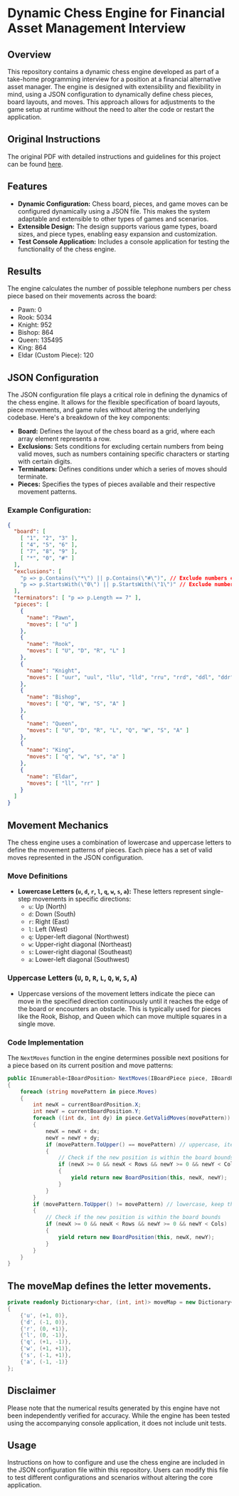 # Dynamic Chess Engine for Financial Asset Management Interview

## Overview
This repository contains a dynamic chess engine developed as part of a take-home programming interview for a position at a financial alternative asset manager. The engine is designed with extensibility and flexibility in mind, using a JSON configuration to dynamically define chess pieces, board layouts, and moves. This approach allows for adjustments to the game setup at runtime without the need to alter the code or restart the application.

## Original Instructions
The original PDF with detailed instructions and guidelines for this project can be found [here](./Chess.pdf).

## Features
- **Dynamic Configuration:** Chess board, pieces, and game moves can be configured dynamically using a JSON file. This makes the system adaptable and extensible to other types of games and scenarios.
- **Extensible Design:** The design supports various game types, board sizes, and piece types, enabling easy expansion and customization.
- **Test Console Application:** Includes a console application for testing the functionality of the chess engine.

## Results
The engine calculates the number of possible telephone numbers per chess piece based on their movements across the board:
- Pawn: 0
- Rook: 5034
- Knight: 952
- Bishop: 864
- Queen: 135495
- King: 864
- Eldar (Custom Piece): 120

## JSON Configuration
The JSON configuration file plays a critical role in defining the dynamics of the chess engine. It allows for the flexible specification of board layouts, piece movements, and game rules without altering the underlying codebase. Here's a breakdown of the key components:

- **Board:** Defines the layout of the chess board as a grid, where each array element represents a row.
- **Exclusions:** Sets conditions for excluding certain numbers from being valid moves, such as numbers containing specific characters or starting with certain digits.
- **Terminators:** Defines conditions under which a series of moves should terminate.
- **Pieces:** Specifies the types of pieces available and their respective movement patterns.

### Example Configuration:
```json
{
  "board": [
    [ "1", "2", "3" ],
    [ "4", "5", "6" ],
    [ "7", "8", "9" ],
    [ "*", "0", "#" ]
  ],
  "exclusions": [
    "p => p.Contains(\"*\") || p.Contains(\"#\")", // Exclude numbers containing * or #
    "p => p.StartsWith(\"0\") || p.StartsWith(\"1\")" // Exclude numbers starting with 0 or 1
  ],
  "terminators": [ "p => p.Length == 7" ],
  "pieces": [
    {
      "name": "Pawn",
      "moves": [ "u" ]
    },
    {
      "name": "Rook",
      "moves": [ "U", "D", "R", "L" ]
    },
    {
      "name": "Knight",
      "moves": [ "uur", "uul", "llu", "lld", "rru", "rrd", "ddl", "ddr" ]
    },
    {
      "name": "Bishop",
      "moves": [ "Q", "W", "S", "A" ]
    },
    {
      "name": "Queen",
      "moves": [ "U", "D", "R", "L", "Q", "W", "S", "A" ]
    },
    {
      "name": "King",
      "moves": [ "q", "w", "s", "a" ]
    },
    {
      "name": "Eldar",
      "moves": [ "ll", "rr" ]
    }
  ]
}
```

## Movement Mechanics

The chess engine uses a combination of lowercase and uppercase letters to define the movement patterns of pieces. Each piece has a set of valid moves represented in the JSON configuration.

### Move Definitions
- **Lowercase Letters (`u`, `d`, `r`, `l`, `q`, `w`, `s`, `a`):** These letters represent single-step movements in specific directions:
  - `u`: Up (North)
  - `d`: Down (South)
  - `r`: Right (East)
  - `l`: Left (West)
  - `q`: Upper-left diagonal (Northwest)
  - `w`: Upper-right diagonal (Northeast)
  - `s`: Lower-right diagonal (Southeast)
  - `a`: Lower-left diagonal (Southwest)

### Uppercase Letters (`U`, `D`, `R`, `L`, `Q`, `W`, `S`, `A`)
- Uppercase versions of the movement letters indicate the piece can move in the specified direction continuously until it reaches the edge of the board or encounters an obstacle. This is typically used for pieces like the Rook, Bishop, and Queen which can move multiple squares in a single move.

### Code Implementation
The `NextMoves` function in the engine determines possible next positions for a piece based on its current position and move patterns:

```csharp
public IEnumerable<IBoardPosition> NextMoves(IBoardPiece piece, IBoardPosition currentBoardPosition)
{
    foreach (string movePattern in piece.Moves)
    {
        int newX = currentBoardPosition.X;
        int newY = currentBoardPosition.Y;
        foreach ((int dx, int dy) in piece.GetValidMoves(movePattern))
        {
            newX = newX + dx;
            newY = newY + dy;
            if (movePattern.ToUpper() == movePattern) // uppercase, iterate over each change
            {
                // Check if the new position is within the board bounds
                if (newX >= 0 && newX < Rows && newY >= 0 && newY < Cols)
                {
                    yield return new BoardPosition(this, newX, newY);
                }
            }
        }
        if (movePattern.ToUpper() != movePattern) // lowercase, keep the last move
        {
            // Check if the new position is within the board bounds
            if (newX >= 0 && newX < Rows && newY >= 0 && newY < Cols)
            {
                yield return new BoardPosition(this, newX, newY);
            }
        }
    }
}
```

## The moveMap defines the letter movements.

```csharp
private readonly Dictionary<char, (int, int)> moveMap = new Dictionary<char, (int, int)>
{
    {'u', (+1, 0)},
    {'d', (-1, 0)},
    {'r', (0, +1)},
    {'l', (0, -1)},
    {'q', (+1, -1)},
    {'w', (+1, +1)},
    {'s', (-1, +1)},
    {'a', (-1, -1)}
};
```

## Disclaimer
Please note that the numerical results generated by this engine have not been independently verified for accuracy. While the engine has been tested using the accompanying console application, it does not include unit tests.

## Usage
Instructions on how to configure and use the chess engine are included in the JSON configuration file within this repository. Users can modify this file to test different configurations and scenarios without altering the core application.
